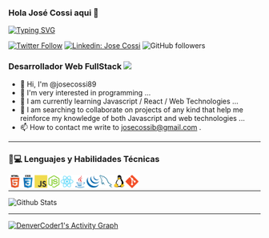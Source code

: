 <!--Encabezado-->

### Hola José Cossi aqui 🌱

[![Typing SVG](https://readme-typing-svg.herokuapp.com?color=%233CFF6E&lines=Desarrollador+Web+FullStack;Ingeniero+de+Software)](https://git.io/typing-svg)

<!--Links Redes Sociales-->

[![Twitter Follow](https://img.shields.io/twitter/follow/JosCossi1?color=%231DA1F2&label=Jose%20Cossi&logo=twitter&style=social)](https://twitter.com/JosCossi1) [![Linkedin: Jose Cossi](https://img.shields.io/badge/-josecossibracho-blue?style=flat-square&logo=Linkedin&logoColor=white&link=linkedin.com/in/josé-cossi-bracho/)](https://linkedin.com/in/josé-cossi-bracho) ![GitHub followers](https://img.shields.io/github/followers/josecossi89?style=social)

<!--Repos/visitas/otros-->

<!--Descripcion de quien soy-->

### Desarrollador Web FullStack <img src="https://media.giphy.com/media/VgCDAzcKvsR6OM0uWg/giphy.gif" width="50">

- 👋 Hi, I'm @josecossi89
- 👀 I'm very interested in programming ...
- 🌱 I am currently learning Javascript / React / Web Technologies ...
- 💞️ I am searching to collaborate on projects of any kind that help me reinforce my knowledge of both Javascript and web technologies ...
- 📫 How to contact me write to josecossib@gmail.com .

---

<!--Tecnologias que manejo-->

### 🚀💻 Lenguajes y Habilidades Técnicas

<!-- Solo se cambia la url, ya que todo esta en un repo de  github: https://github.com/devicons/devicon/tree/master/icons-->
<img src="https://raw.githubusercontent.com/devicons/devicon/master/icons/html5/html5-original-wordmark.svg" alt="html5" width="26px"  align="left"/>

<img src="https://raw.githubusercontent.com/devicons/devicon/master/icons/css3/css3-original-wordmark.svg" alt="css3" width="26px"  align="left"/>

<img src="https://raw.githubusercontent.com/devicons/devicon/master/icons/javascript/javascript-original.svg" alt="javascript" width="26px"  align="left"/>

<img src="https://raw.githubusercontent.com/devicons/devicon/master/icons/nodejs/nodejs-original.svg" alt="nodejs" width="26px"  align="left"/>

<img src="https://raw.githubusercontent.com/devicons/devicon/master/icons/react/react-original.svg" alt="react" width="26px"  align="left"/>

<img src="https://raw.githubusercontent.com/devicons/devicon/master/icons/java/java-original.svg" alt="java" width="26px"  align="left"/>

<img src="https://raw.githubusercontent.com/devicons/devicon/master/icons/jquery/jquery-original.svg" alt="jquery" width="26px"  align="left"/>

<img src="https://raw.githubusercontent.com/devicons/devicon/master/icons/mysql/mysql-original.svg" alt="mysql" width="26px"  align="left"/>

<img src="https://raw.githubusercontent.com/devicons/devicon/master/icons/linux/linux-original.svg" alt="linux" width="26px"  align="left"/>

<img src="https://raw.githubusercontent.com/devicons/devicon/master/icons/git/git-original.svg" alt="git" width="26px"  align="left"/>

<br/>

---

![Github Stats](https://github-readme-stats.vercel.app/api?username=josecossi89&count_private=true&show_icons=true)

<!-- ![Top Langs](https://github-readme-stats.vercel.app/api/top-langs/?username=josecossi89&hide=TeX&layout=compact) -->

---

<!-- https://github.com/ashutosh00710/github-readme-activity-graph -->

<a href="https://github.com/ashutosh00710/github-readme-activity-graph"><img alt="DenverCoder1's Activity Graph" src="https://activity-graph.herokuapp.com/graph?username=josecossi89&bg_color=1F222E&color=F8D866&line=167791d9&point=FFFFFF&hide_border=true" /></a>

  <!--LINKS DE INTERES-->

[website profile linkedin]: https://linkedin.com/in/josé-cossi-bracho
[visits badge]: https://badges.pufler.dev/visits/{@josecossi89}/{josecossi89}
